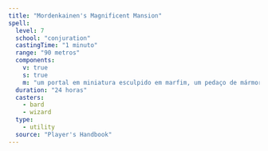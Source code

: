 ```yaml
---
title: "Mordenkainen's Magnificent Mansion"
spell:
  level: 7
  school: "conjuration"
  castingTime: "1 minuto"
  range: "90 metros"
  components:
    v: true
    s: true
    m: "um portal em miniatura esculpido em marfim, um pedaço de mármore polido e uma pequena colher de prata, cada item valendo, no mínimo, 5 po"
  duration: "24 horas"
  casters:
    - bard
    - wizard
  type:
    - utility
  source: "Player's Handbook"
---
```

